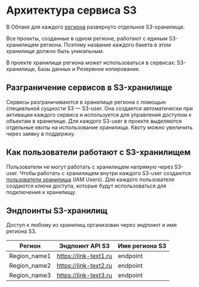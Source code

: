 # Архитектура сервиса S3

В Облаке для каждого [региона](/panel/about/termins#регион) развернуто отдельное S3-хранилище.

Все проекты, созданные в одном регионе, работают с единым S3-хранилищем региона. Поэтому название каждого бакета в этом хранилище должно быть уникальным.

В проекте хранилище региона может использоваться в сервисах: S3-хранилище, Базы данных и Резервное копирование.

## Разграничение сервисов в S3-хранилище

Сервисы разграничиваются в хранилище региона с помощью специальной сущности S3 — S3-user. Она создается автоматически при активации каждого сервиса и используется для управления доступом к объектам в хранилище. Для каждого S3-user в проекте выделяются отдельные квоты на использование хранилища. Квоту можно увеличить через заявку в поддержку.

## Как пользователи работают с S3-хранилищем

Пользователи не могут работать с хранилищем напрямую через S3-user. Чтобы работать с хранилищем внутри каждого S3-user создаются [пользователи хранилища](/panel/s3/manage/access#как-создать-пользователя) (IAM Users). Для каждого пользователя создаются ключи доступа, которые будут использоваться для подключения к хранилищу.

## Эндпоинты S3-хранилищ    

Доступ к любому из хранилищ организован через эндпоинт и имя региона S3.


Регион | Эндпоинт API S3 | Имя региона S3
------------ | ------------- | ------------- 
Region_name1 | https://link-text1.ru | endpoint
Region_name2 | https://link-text2.ru | endpoint
Region_name3 | https://link-text3.ru | endpoint